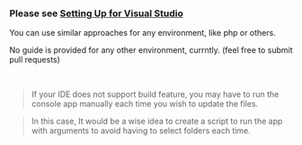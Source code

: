 ### Please see [Setting Up for Visual Studio](https://github.com/mtbnunu/makefavicons/blob/master/Setup%20Guide/VS%20Build%20Example/readme.md)

You can use similar approaches for any environment, like php or others.

No guide is provided for any other environment, currntly. (feel free to submit pull requests)

<br>

> If your IDE does not support build feature, you may have to run the console app manually each time you wish to update the files.
 
> In this case, It would be a wise idea to create a script to run the app with arguments to avoid having to select folders each time.
